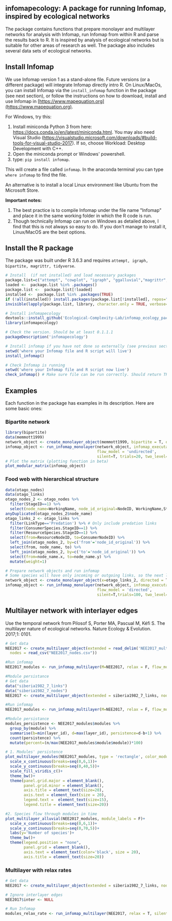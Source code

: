 ## infomapecology: A package for running Infomap, inspired by ecological networks

The package contains functions that prepare monolayer and multilayer networks
for analysis with Infomap, run Infomap from within R and parse the results
back to R. It is inspired by analysis of ecological networks but is
suitable for other areas of research as well. The package also includes several data sets of ecological networks.

## Install Infomap
We use Infomap version 1 as a stand-alone file. Future versions (or a different
package) will integrate Infomap directly intro R. On Linux/MacOs, you can install Infomap via the `install_infomap` function in the package (see next section), or follow the instructions on how to download, install and use Infomap in [https://www.mapequation.org](https://www.mapequation.org).

For Windows, try this:
1. Install  miniconda Python 3 from here: https://docs.conda.io/en/latest/miniconda.html. You may also need Visual Studio (https://visualstudio.microsoft.com/downloads/#build-tools-for-visual-studio-2017). If so, choose Workload: Desktop Development with C++.
2. Open the miniconda prompt or Windows' powershell.
3. type: `pip install infomap`.

This will create a file called `infomap`. In the anaconda terminal you can type `where infomap` to find the file. 

An alternative is to install a local Linux environment like Ubuntu from the Microsoft Store.

**Important notes:**
1. The best practice is to compile Infomap under the file name "Infomap" and place it in the
same working folder in which the R code is run.
2. Though technically Infomap can run on Windows as detailed above, I find that this is not always so easy to do. If you don't manage to install it, Linux/MacOS are the best options.

## Install the R package
The package was built under R 3.6.3 and requires `attempt, igraph, bipartite, magrittr, tidyverse`.

```R
# Install  (if not installed) and load necessary packages
package.list=c("attempt", "cowplot", "igraph", "ggalluvial","magrittr","metafolio","tidyverse","vegan", "devtools")
loaded <-  package.list %in% .packages()
package.list <-  package.list[!loaded]
installed <-  package.list %in% .packages(TRUE)
if (!all(installed)) install.packages(package.list[!installed], repos="http://cran.rstudio.com/")
invisible(lapply(package.list, library, character.only = TRUE, verbose=F))

# Install infomapecology 
devtools::install_github('Ecological-Complexity-Lab/infomap_ecology_package', force=T)
library(infomapecology)

# Check the version. Should be at least 0.1.1.1
packageDescription('infomapecology')

# Install infomap if you have not done so externally (see previous section in this readme)
setwd('where your Infomap file and R script will live')
install_infomap()

# Check Infomap is running
setwd('where your Infomap file and R script now live')
check_infomap() # Make sure file can be run correctly. Should return TRUE
```

## Examples
Each function in the package has examples in its description. Here are some basic ones:

### Bipartite network
```R
library(bipartite)
data(memmott1999)
network_object <- create_monolayer_object(memmott1999, bipartite = T, directed = F, group_names = c('A','P'))
infomap_object <- run_infomap_monolayer(network_object, infomap_executable='Infomap',
                                        flow_model = 'undirected',
                                        silent=T, trials=20, two_level=T, seed=123)
# Plot the matrix (plotting function in beta)
plot_modular_matrix(infomap_object)
```

### Food web with hierarchical structure
```R
data(otago_nodes)
data(otago_links)
otago_nodes_2 <- otago_nodes %>%
  filter(StageID==1) %>%
  select(node_name=WorkingName, node_id_original=NodeID, WorkingName,StageID, everything())
anyDuplicated(otago_nodes_2$node_name)
otago_links_2 <- otago_links %>%
  filter(LinkType=='Predation') %>% # Only include predation links
  filter(ConsumerSpecies.StageID==1) %>%
  filter(ResourceSpecies.StageID==1) %>%
  select(from=ResourceNodeID, to=ConsumerNodeID) %>%
  left_join(otago_nodes_2, by=c('from'='node_id_original')) %>%
  select(from, node_name, to) %>%
  left_join(otago_nodes_2, by=c('to'='node_id_original')) %>%
  select(from=node_name.x, to=node_name.y) %>%
  mutate(weight=1)

# Prepare network objects and run infomap
# Some species will have only incoming or outgoing links, so the next line will result in a warning
network_object <- create_monolayer_object(x=otago_links_2, directed = T, bipartite = F, node_metadata = otago_nodes_2)
infomap_object <- run_infomap_monolayer(network_object, infomap_executable='Infomap',
                                        flow_model = 'directed',
                                        silent=T,trials=100, two_level=F, seed=200952)
```

## Multilayer network with interlayer edges
Use the temporal network from Pilosof S, Porter MA, Pascual M, Kéfi S. The multilayer nature of ecological networks. Nature Ecology & Evolution. 2017;1: 0101.
```R
# Get data
NEE2017 <- create_multilayer_object(extended = read_delim('NEE2017_multilayer_full_list.txt', delim = ' ', col_names = c('layer_from', 'node_from', 'layer_to', 'node_to', 'weight')),
  nodes = read_csv("NEE2017_nodes.csv"))

#Run infomap
NEE2017_modules <- run_infomap_multilayer(M=NEE2017, relax = F, flow_model = 'directed', silent = T, trials = 100, seed = 497294, temporal_network = T)

#Module persistance
# Get data
data("siberia1982_7_links")
data("siberia1982_7_nodes")
NEE2017 <- create_multilayer_object(extended = siberia1982_7_links, nodes = siberia1982_7_nodes, intra_output_extended = T, inter_output_extended = T)

#Run infomap
NEE2017_modules <- run_infomap_multilayer(M=NEE2017, relax = F, flow_model = 'directed', silent = T, trials = 100, seed = 497294, temporal_network = T)

#Module persistance
modules_persistence <- NEE2017_modules$modules %>%
  group_by(module) %>%
  summarise(b=min(layer_id), d=max(layer_id), persistence=d-b+1) %>%
  count(persistence) %>%
  mutate(percent=(n/max(NEE2017_modules$module$module))*100)

# 1. Modules' persistence
plot_multilayer_modules(NEE2017_modules, type = 'rectangle', color_modules = T)+
  scale_x_continuous(breaks=seq(0,6,1))+
  scale_y_continuous(breaks=seq(0,40,5))+
  scale_fill_viridis_c()+
  theme_bw()+
  theme(panel.grid.major = element_blank(),
        panel.grid.minor = element_blank(),
        axis.title = element_text(size=20),
        axis.text = element_text(size = 20),
        legend.text =  element_text(size=15),
        legend.title = element_text(size=20))

#2. Species flow through modules in time
plot_multilayer_alluvial(NEE2017_modules, module_labels = F)+
  scale_x_continuous(breaks=seq(0,6,1))+
  scale_y_continuous(breaks=seq(0,70,5))+
  labs(y='Number of species')+
  theme_bw()+
  theme(legend.position = "none",
        panel.grid = element_blank(),
        axis.text = element_text(color='black', size = 20),
        axis.title = element_text(size=20))
```

### Multilayer with relax rates
```R
# Get data
NEE2017 <- create_multilayer_object(extended = siberia1982_7_links, nodes = siberia1982_7_nodes, intra_output_extended = F, inter_output_extended = F)

# Ignore interlayer edges
NEE2017$inter <- NULL

# Run Infomap
modules_relax_rate <- run_infomap_multilayer(NEE2017, relax = T, silent = T, trials = 50, seed = 497294, multilayer_relax_rate = 0.15, multilayer_relax_limit_up = 1, multilayer_relax_limit_down = 0, temporal_network = T)
```
